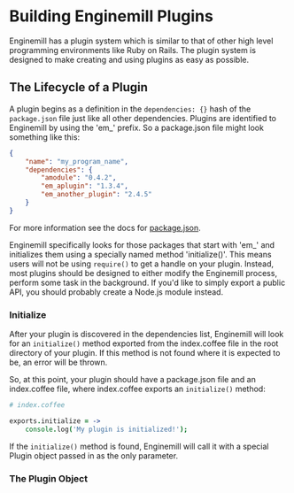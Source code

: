 # Building Enginemill Plugins

Enginemill has a plugin system which is similar to that of other high level programming environments like Ruby on Rails. The plugin system is designed to make creating and using plugins as easy as possible.

## The Lifecycle of a Plugin
A plugin begins as a definition in the `dependencies: {}` hash of the `package.json` file just like all other dependencies. Plugins are identified to Enginemill by using the 'em_' prefix. So a package.json file might look something like this:

```JSON
{
    "name": "my_program_name",
    "dependencies": {
        "amodule": "0.4.2",
        "em_aplugin": "1.3.4",
        "em_another_plugin": "2.4.5"
    }
}
```

For more information see the docs for [package.json](package_json.md).

Enginemill specifically looks for those packages that start with 'em_' and initializes them using a specially named method 'initialize()'. This means users will not be using `require()` to get a handle on your plugin. Instead, most plugins should be designed to either modify the Enginemill process, perform some task in the background. If you'd like to simply export a public API, you should probably create a Node.js module instead.

### Initialize
After your plugin is discovered in the dependencies list, Enginemill will look for an `initialize()` method exported from the index.coffee file in the root directory of your plugin. If this method is not found where it is expected to be, an error will be thrown.

So, at this point, your plugin should have a package.json file and an index.coffee file, where index.coffee exports an `initialize()` method:

```CoffeeScript
# index.coffee

exports.initialize = ->
    console.log('My plugin is initialized!');

```

If the `initialize()` method is found, Enginemill will call it with a special Plugin object passed in as the only parameter.

### The Plugin Object